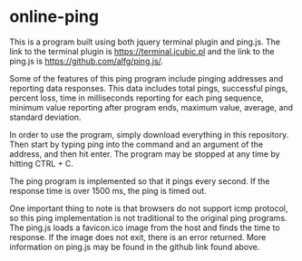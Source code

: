 # online-ping

This is a program built using both jquery terminal plugin and ping.js. The link to the terminal plugin is https://terminal.jcubic.pl and the link to the ping.js is https://github.com/alfg/ping.js/.

Some of the features of this ping program include pinging addresses and reporting data responses. This data includes total pings, successful pings, percent loss, time in milliseconds reporting for each ping sequence, minimum value reporting after program ends, maximum value, average, and standard deviation.

In order to use the program, simply download everything in this repository. Then start by typing ping into the command and an argument of the address, and then hit enter. The program may be stopped at any time by hitting CTRL + C. 

The ping program is implemented so that it pings every second. If the response time is over 1500 ms, the ping is timed out. 

One important thing to note is that browsers do not support icmp protocol, so this ping implementation is not traditional to the original ping programs. The ping.js loads a favicon.ico image from the host and finds the time to response. If the image does not exit, there is an error returned. More information on ping.js may be found in the github link found above.
